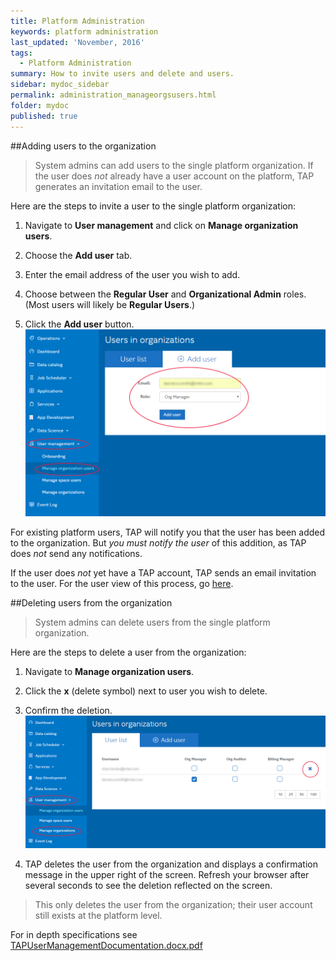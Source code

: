 ```yaml
---
title: Platform Administration
keywords: platform administration
last_updated: 'November, 2016'
tags:
  - Platform Administration
summary: How to invite users and delete and users. 
sidebar: mydoc_sidebar
permalink: administration_manageorgsusers.html
folder: mydoc
published: true
---
```


##Adding users to the organization

> System admins can add users to the single platform organization. If the user does *not* already have a user account on the platform, TAP generates an invitation email to the user.

Here are the steps to invite a user to the single platform organization: 

1. Navigate to **User management** and click on **Manage organization users**.

2. Choose the **Add user** tab.

3. Enter the email address of the user you wish to add.

4. Choose between the **Regular User** and **Organizational Admin** roles. (Most users will likely be **Regular Users**.)

5. Click the **Add user** button.
![](/images/Add_User_v7_Crpd.png)

For existing platform users, TAP will notify you that the user has been added to the organization. But *you must notify the user* of this addition, as TAP does *not* send any notifications.

If the user does *not* yet have a TAP account, TAP sends an email invitation to the user. For the user view of this process, go [here](/Account-Access/acctaccess_accessing.md).

##Deleting users from the organization

> System admins can delete users from the single platform organization.

Here are the steps to delete a user from the organization:

1. Navigate to **Manage organization users**.

2. Click the **x** (delete symbol) next to user you wish to delete.

3. Confirm the deletion.
![](/images/Delete_User_Organization_v7_Crpd.png)

4. TAP deletes the user from the organization and displays a confirmation message in the upper right of the screen. Refresh your browser after several seconds to see the deletion reflected on the screen.

>This only deletes the user from the organization; their user account still exists at the platform level.

For in depth specifications see [TAPUserManagementDocumentation.docx.pdf](/pdfs/TAPUserManagementDocumentation.docx.pdf)
